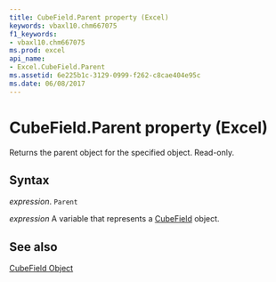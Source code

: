```yaml
---
title: CubeField.Parent property (Excel)
keywords: vbaxl10.chm667075
f1_keywords:
- vbaxl10.chm667075
ms.prod: excel
api_name:
- Excel.CubeField.Parent
ms.assetid: 6e225b1c-3129-0999-f262-c8cae404e95c
ms.date: 06/08/2017
---
```



# CubeField.Parent property (Excel)

Returns the parent object for the specified object. Read-only.


## Syntax

_expression_. `Parent`

_expression_ A variable that represents a [CubeField](Excel.CubeField.md) object.


## See also


[CubeField Object](Excel.CubeField.md)

